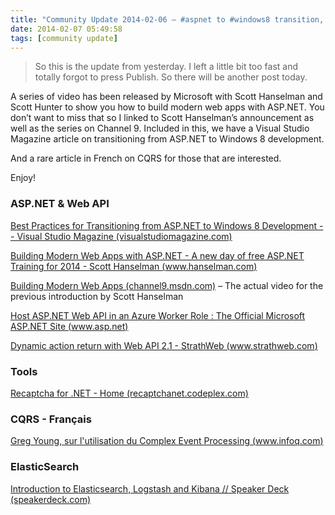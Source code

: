 ```yaml
---
title: "Community Update 2014-02-06 – #aspnet to #windows8 transition, building modern web apps and a French #CQRS article"
date: 2014-02-07 05:49:58
tags: [community update]
---
```


> So this is the update from yesterday. I left a little bit too fast and totally forgot to press Publish. So there will be another post today. 

A series of video has been released by Microsoft with Scott Hanselman and Scott Hunter to show you how to build modern web apps with ASP.NET. You don’t want to miss that so I linked to Scott Hanselman’s announcement as well as the series on Channel 9\. Included in this, we have a Visual Studio Magazine article on transitioning from ASP.NET to Windows 8 development.

And a rare article in French on CQRS for those that are interested.

Enjoy!

### ASP.NET &amp; Web API

[Best Practices for Transitioning from ASP.NET to Windows 8 Development -- Visual Studio Magazine (visualstudiomagazine.com)](http://visualstudiomagazine.com/articles/2013/06/01/best-practices-for-transitioning-from-aspnet.aspx)

[Building Modern Web Apps with ASP.NET - A new day of free ASP.NET Training for 2014 - Scott Hanselman (www.hanselman.com)](http://www.hanselman.com/blog/BuildingModernWebAppsWithASPNETANewDayOfFreeASPNETTrainingFor2014.aspx)

[Building Modern Web Apps (channel9.msdn.com)](http://channel9.msdn.com/Series/Building-Modern-Web-Apps) – The actual video for the previous introduction by Scott Hanselman

[Host ASP.NET Web API in an Azure Worker Role : The Official Microsoft ASP.NET Site (www.asp.net)](http://www.asp.net/web-api/overview/hosting-aspnet-web-api/host-aspnet-web-api-in-an-azure-worker-role)

[Dynamic action return with Web API 2.1 - StrathWeb (www.strathweb.com)](http://www.strathweb.com/2014/02/dynamic-action-return-web-api-2-1/)

### Tools

[Recaptcha for .NET - Home (recaptchanet.codeplex.com)](http://recaptchanet.codeplex.com/)

### CQRS - Français

[Greg Young, sur l'utilisation du Complex Event Processing (www.infoq.com)](http://www.infoq.com/fr/news/2014/02/complex-event-processing)

### ElasticSearch

[Introduction to Elasticsearch, Logstash and Kibana // Speaker Deck (speakerdeck.com)](https://speakerdeck.com/elasticsearch/introduction-to-elasticsearch-logstash-and-kibana)